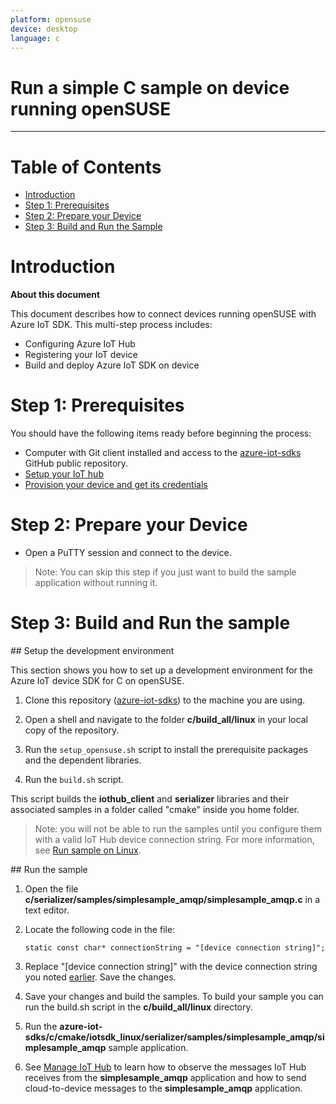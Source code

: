 ```yaml
---
platform: opensuse
device: desktop
language: c
---
```


Run a simple C sample on device running openSUSE
===
---

# Table of Contents

-   [Introduction](#Introduction)
-   [Step 1: Prerequisites](#Step-1-Prerequisites)
-   [Step 2: Prepare your Device](#Step-2-PrepareDevice)
-   [Step 3: Build and Run the Sample](#Step-3-Build)

<a name="Introduction"></a>
# Introduction

**About this document**

This document describes how to connect devices running openSUSE with Azure IoT SDK. This multi-step process includes:
-   Configuring Azure IoT Hub
-   Registering your IoT device
-   Build and deploy Azure IoT SDK on device

<a name="Step-1-Prerequisites"></a>
# Step 1: Prerequisites

You should have the following items ready before beginning the process:

-   Computer with Git client installed and access to the
    [azure-iot-sdks](https://github.com/Azure/azure-iot-sdks) GitHub public repository.
-   [Setup your IoT hub][lnk-setup-iot-hub]
-   [Provision your device and get its credentials][lnk-manage-iot-hub]


<a name="Step-2-PrepareDevice"></a>
# Step 2: Prepare your Device

-   Open a PuTTY session and connect to the device.

  > Note: You can skip this step if you just want to build the sample application without running it.

<a name="Step-3-Build"></a>
# Step 3: Build and Run the sample

<a name="setup"/>
## Setup the development environment

This section shows you how to set up a development environment for the Azure IoT device SDK for C on openSUSE.

1. Clone this repository ([azure-iot-sdks](https://github.com/Azure/azure-iot-sdks)) to the machine you are using.
2. Open a shell and navigate to the folder **c/build_all/linux** in your local copy of the repository.

3. Run the `setup_opensuse.sh` script to install the prerequisite packages and the dependent libraries.

4. Run the `build.sh` script.

This script builds the **iothub_client** and **serializer** libraries and their associated samples in a folder called "cmake" inside you home folder.

 > Note: you will not be able to run the samples until you configure them with a valid IoT Hub device connection string. For more information, see [Run sample on Linux](linux-desktop-c.md).

 <a name="buildrunapp"/>
## Run the sample

1. Open the file **c/serializer/samples/simplesample_amqp/simplesample_amqp.c** in a text editor.

2. Locate the following code in the file:
    ```
   static const char* connectionString = "[device connection string]";
    ```
3. Replace "[device connection string]" with the device connection string you noted [earlier](#Step-1-Prerequisites). Save the changes.

5. Save your changes and build the samples. To build your sample you can run the build.sh script in the **c/build_all/linux** directory.

6. Run the **azure-iot-sdks/c/cmake/iotsdk_linux/serializer/samples/simplesample_amqp/simplesample_amqp** sample application.

7.   See [Manage IoT Hub][lnk-manage-iot-hub] to learn how to observe the messages IoT Hub receives from the **simplesample_amqp** application and how to send cloud-to-device messages to the **simplesample_amqp** application.

[lnk-setup-iot-hub]: ../setup_iothub.md
[lnk-manage-iot-hub]: ../manage_iot_hub.md